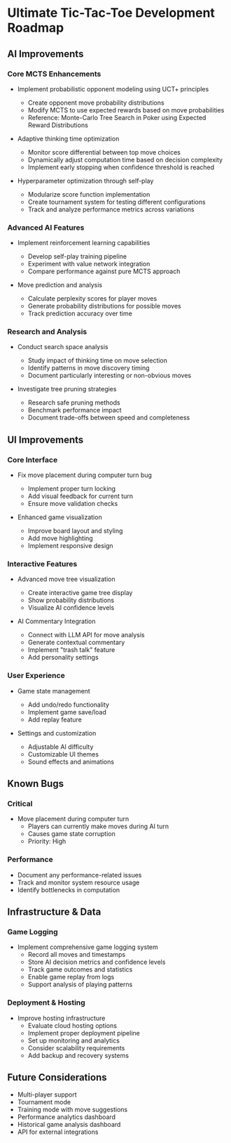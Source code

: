 # Ultimate Tic-Tac-Toe Development Roadmap

## AI Improvements

### Core MCTS Enhancements
- Implement probabilistic opponent modeling using UCT+ principles
  - Create opponent move probability distributions
  - Modify MCTS to use expected rewards based on move probabilities
  - Reference: Monte-Carlo Tree Search in Poker using Expected Reward Distributions

- Adaptive thinking time optimization
  - Monitor score differential between top move choices
  - Dynamically adjust computation time based on decision complexity
  - Implement early stopping when confidence threshold is reached

- Hyperparameter optimization through self-play
  - Modularize score function implementation
  - Create tournament system for testing different configurations
  - Track and analyze performance metrics across variations

### Advanced AI Features
- Implement reinforcement learning capabilities
  - Develop self-play training pipeline
  - Experiment with value network integration
  - Compare performance against pure MCTS approach

- Move prediction and analysis
  - Calculate perplexity scores for player moves
  - Generate probability distributions for possible moves
  - Track prediction accuracy over time

### Research and Analysis
- Conduct search space analysis
  - Study impact of thinking time on move selection
  - Identify patterns in move discovery timing
  - Document particularly interesting or non-obvious moves

- Investigate tree pruning strategies
  - Research safe pruning methods
  - Benchmark performance impact
  - Document trade-offs between speed and completeness

## UI Improvements

### Core Interface
- Fix move placement during computer turn bug
  - Implement proper turn locking
  - Add visual feedback for current turn
  - Ensure move validation checks

- Enhanced game visualization
  - Improve board layout and styling
  - Add move highlighting
  - Implement responsive design

### Interactive Features
- Advanced move tree visualization
  - Create interactive game tree display
  - Show probability distributions
  - Visualize AI confidence levels

- AI Commentary Integration
  - Connect with LLM API for move analysis
  - Generate contextual commentary
  - Implement "trash talk" feature
  - Add personality settings

### User Experience
- Game state management
  - Add undo/redo functionality
  - Implement game save/load
  - Add replay feature

- Settings and customization
  - Adjustable AI difficulty
  - Customizable UI themes
  - Sound effects and animations

## Known Bugs

### Critical
- Move placement during computer turn
  - Players can currently make moves during AI turn
  - Causes game state corruption
  - Priority: High

### Performance
- Document any performance-related issues
- Track and monitor system resource usage
- Identify bottlenecks in computation

## Infrastructure & Data

### Game Logging
- Implement comprehensive game logging system
  - Record all moves and timestamps
  - Store AI decision metrics and confidence levels
  - Track game outcomes and statistics
  - Enable game replay from logs
  - Support analysis of playing patterns

### Deployment & Hosting
- Improve hosting infrastructure
  - Evaluate cloud hosting options
  - Implement proper deployment pipeline
  - Set up monitoring and analytics
  - Consider scalability requirements
  - Add backup and recovery systems

## Future Considerations

- Multi-player support
- Tournament mode
- Training mode with move suggestions
- Performance analytics dashboard
- Historical game analysis dashboard
- API for external integrations